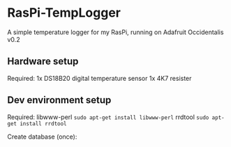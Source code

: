 # RasPi-TempLogger

A simple temperature logger for my RasPi, running on Adafruit Occidentalis v0.2

## Hardware setup
Required:
1x DS18B20 digital temperature sensor
1x 4K7 resister

## Dev environment setup
Required:
libwww-perl `sudo apt-get install libwww-perl`
rrdtool `sudo apt-get install rrdtool`

Create database (once):